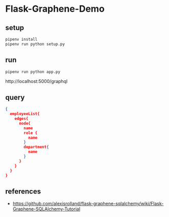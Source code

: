 # Flask-Graphene-Demo

## setup

``` zsh
pipenv install
pipenv run python setup.py
```

## run

``` zsh
pipenv run python app.py
```

http://localhost:5000/graphql

## query

``` json
{
  employeeList{
    edges{
      node{
        name
        role {
          name
        }
        department{
          name
        }
      }
    }
  }
}
```

## references

- https://github.com/alexisrolland/flask-graphene-sqlalchemy/wiki/Flask-Graphene-SQLAlchemy-Tutorial